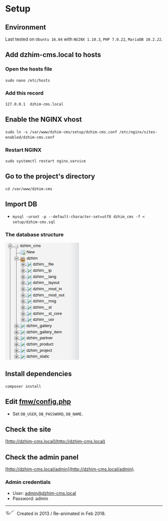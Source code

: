 # Setup

## Environment
Last tested on `Ubuntu 16.04` with `NGINX 1.10.3`, `PHP 7.0.22`, `MariaDB 10.2.22`.

## Add dzhim-cms.local to hosts

### Open the hosts file
`sudo nano /etc/hosts`

### Add this record
`127.0.0.1	dzhim-cms.local`

## Enable the NGINX vhost
`sudo ln -s /var/www/dzhim-cms/setup/dzhim-cms.conf /etc/nginx/sites-enabled/dzhim-cms.conf`

### Restart NGINX
`sudo systemctl restart nginx.service`

## Go to the project's directory
`cd /var/www/dzhim-cms`

##  Import DB
* `mysql -uroot -p --default-character-set=utf8 dzhim_cms -f < setup/dzhim-cms.sql `

### The database structure
![image](../images/Db-tables.png)

## Install dependencies
`composer install`

## Edit [fmw/config.php](../fmw/config.php)
* Set `DB_USER`, `DB_PASSWORD`, `DB_NAME`.

## Check the site
[http://dzhim-cms.local](http://dzhim-cms.local)

## Check the admin panel
[http://dzhim-cms.local/admin](http://dzhim-cms.local/admin).

### Admin credentials
* User: admin@dzhim-cms.local
* Password: admin

--------------------------------

![image](images/logo/footer.png) Created in 2013 / Re-animated in Feb 2018.

